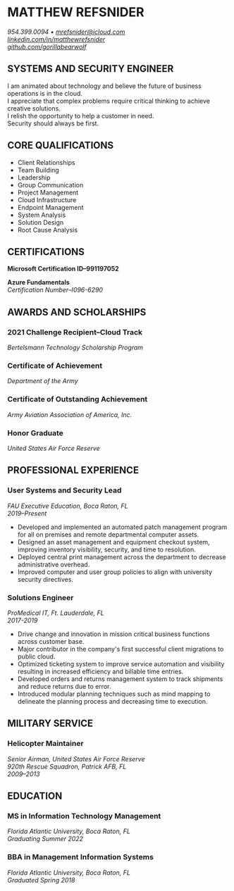 # MATTHEW REFSNIDER

*954.399.0094 • [mrefsnider@icloud.com](mailto:mrefsnider@icloud.com)  
[linkedin.com/in/matthewrefsnider](https://www.linkedin.com/in/matthewrefsnider)  
[github.com/gorillabearwolf](https://github.com/gorillabearwolf)*

## SYSTEMS AND SECURITY ENGINEER

I am animated about technology and believe the future of business operations is in the cloud.  
I appreciate that complex problems require critical thinking to achieve creative solutions.  
I relish the opportunity to help a customer in need.  
Security should always be first.

## CORE QUALIFICATIONS

- Client Relationships
- Team Building
- Leadership
- Group Communication
- Project Management
- Cloud Infrastructure
- Endpoint Management
- System Analysis
- Solution Design
- Root Cause Analysis

## CERTIFICATIONS

**Microsoft Certification ID–991197052**

**Azure Fundamentals**  
*Certification Number–I096-6290*

## AWARDS AND SCHOLARSHIPS

### **2021 Challenge Recipient–Cloud Track**

*Bertelsmann Technology Scholarship Program*

### **Certificate of Achievement**

*Department of the Army*

### **Certificate of Outstanding Achievement**

*Army Aviation Association of America, Inc.*

### **Honor Graduate**

*United States Air Force Reserve*

## PROFESSIONAL EXPERIENCE

### **User Systems and Security Lead**

*FAU Executive Education, Boca Raton, FL*  
*2019–Present*

- Developed and implemented an automated patch management program for all on premises and remote departmental computer assets.
- Designed an asset management and equipment checkout system, improving inventory visibility, security, and time to resolution.
- Deployed central print management across the department to decrease administrative overhead.
- Improved computer and user group policies to align with university security directives.

### **Solutions Engineer**

*ProMedical IT, Ft. Lauderdale, FL*  
*2017-2019*

- Drive change and innovation in mission critical business functions across customer base.
- Major contributor in the company's first successful client migrations to public cloud.
- Optimized ticketing system to improve service automation and visibility resulting in increased efficiency and billable time entries.
- Developed orders and returns management system to track shipments and reduce returns due to error.
- Introduced modular planning techniques such as mind mapping to delineate the planning process and decreasing time to execution.

## MILITARY SERVICE

### **Helicopter Maintainer**

*Senior Airman, United States Air Force Reserve*  
*920th Rescue Squadron, Patrick AFB, FL*  
*2009–2013*

## EDUCATION

### **MS in Information Technology Management**

*Florida Atlantic University, Boca Raton, FL*  
*Graduating Summer 2022*

### **BBA in Management Information Systems**

*Florida Atlantic University, Boca Raton, FL*  
*Graduated Spring 2018*
